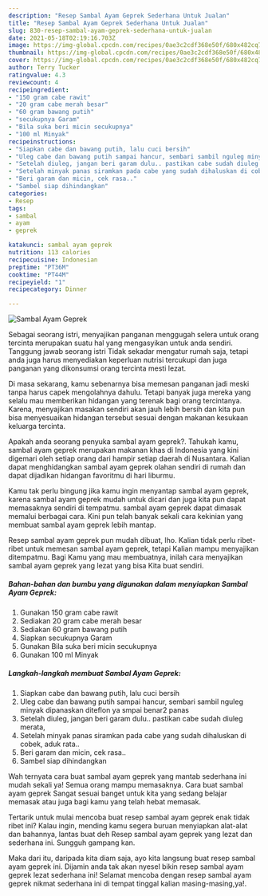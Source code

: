 ```yaml
---
description: "Resep Sambal Ayam Geprek Sederhana Untuk Jualan"
title: "Resep Sambal Ayam Geprek Sederhana Untuk Jualan"
slug: 830-resep-sambal-ayam-geprek-sederhana-untuk-jualan
date: 2021-05-18T02:19:16.703Z
image: https://img-global.cpcdn.com/recipes/0ae3c2cdf368e50f/680x482cq70/sambal-ayam-geprek-foto-resep-utama.jpg
thumbnail: https://img-global.cpcdn.com/recipes/0ae3c2cdf368e50f/680x482cq70/sambal-ayam-geprek-foto-resep-utama.jpg
cover: https://img-global.cpcdn.com/recipes/0ae3c2cdf368e50f/680x482cq70/sambal-ayam-geprek-foto-resep-utama.jpg
author: Terry Tucker
ratingvalue: 4.3
reviewcount: 4
recipeingredient:
- "150 gram cabe rawit"
- "20 gram cabe merah besar"
- "60 gram bawang putih"
- "secukupnya Garam"
- "Bila suka beri micin secukupnya"
- "100 ml Minyak"
recipeinstructions:
- "Siapkan cabe dan bawang putih, lalu cuci bersih"
- "Uleg cabe dan bawang putih sampai hancur, sembari sambil nguleg minyak dipanaskan diteflon ya smpai benar2 panas"
- "Setelah diuleg, jangan beri garam dulu.. pastikan cabe sudah diuleg merata,"
- "Setelah minyak panas siramkan pada cabe yang sudah dihaluskan di cobek, aduk rata.."
- "Beri garam dan micin, cek rasa.."
- "Sambel siap dihindangkan"
categories:
- Resep
tags:
- sambal
- ayam
- geprek

katakunci: sambal ayam geprek 
nutrition: 113 calories
recipecuisine: Indonesian
preptime: "PT36M"
cooktime: "PT44M"
recipeyield: "1"
recipecategory: Dinner

---
```



![Sambal Ayam Geprek](https://img-global.cpcdn.com/recipes/0ae3c2cdf368e50f/680x482cq70/sambal-ayam-geprek-foto-resep-utama.jpg)

Sebagai seorang istri, menyajikan panganan menggugah selera untuk orang tercinta merupakan suatu hal yang mengasyikan untuk anda sendiri. Tanggung jawab seorang istri Tidak sekadar mengatur rumah saja, tetapi anda juga harus menyediakan keperluan nutrisi tercukupi dan juga panganan yang dikonsumsi orang tercinta mesti lezat.

Di masa  sekarang, kamu sebenarnya bisa memesan panganan jadi meski tanpa harus capek mengolahnya dahulu. Tetapi banyak juga mereka yang selalu mau memberikan hidangan yang terenak bagi orang tercintanya. Karena, menyajikan masakan sendiri akan jauh lebih bersih dan kita pun bisa menyesuaikan hidangan tersebut sesuai dengan makanan kesukaan keluarga tercinta. 



Apakah anda seorang penyuka sambal ayam geprek?. Tahukah kamu, sambal ayam geprek merupakan makanan khas di Indonesia yang kini digemari oleh setiap orang dari hampir setiap daerah di Nusantara. Kalian dapat menghidangkan sambal ayam geprek olahan sendiri di rumah dan dapat dijadikan hidangan favoritmu di hari liburmu.

Kamu tak perlu bingung jika kamu ingin menyantap sambal ayam geprek, karena sambal ayam geprek mudah untuk dicari dan juga kita pun dapat memasaknya sendiri di tempatmu. sambal ayam geprek dapat dimasak memalui berbagai cara. Kini pun telah banyak sekali cara kekinian yang membuat sambal ayam geprek lebih mantap.

Resep sambal ayam geprek pun mudah dibuat, lho. Kalian tidak perlu ribet-ribet untuk memesan sambal ayam geprek, tetapi Kalian mampu menyajikan ditempatmu. Bagi Kamu yang mau membuatnya, inilah cara menyajikan sambal ayam geprek yang lezat yang bisa Kita buat sendiri.

<!--inarticleads1-->

##### Bahan-bahan dan bumbu yang digunakan dalam menyiapkan Sambal Ayam Geprek:

1. Gunakan 150 gram cabe rawit
1. Sediakan 20 gram cabe merah besar
1. Sediakan 60 gram bawang putih
1. Siapkan secukupnya Garam
1. Gunakan Bila suka beri micin secukupnya
1. Gunakan 100 ml Minyak




<!--inarticleads2-->

##### Langkah-langkah membuat Sambal Ayam Geprek:

1. Siapkan cabe dan bawang putih, lalu cuci bersih
1. Uleg cabe dan bawang putih sampai hancur, sembari sambil nguleg minyak dipanaskan diteflon ya smpai benar2 panas
1. Setelah diuleg, jangan beri garam dulu.. pastikan cabe sudah diuleg merata,
1. Setelah minyak panas siramkan pada cabe yang sudah dihaluskan di cobek, aduk rata..
1. Beri garam dan micin, cek rasa..
1. Sambel siap dihindangkan




Wah ternyata cara buat sambal ayam geprek yang mantab sederhana ini mudah sekali ya! Semua orang mampu memasaknya. Cara buat sambal ayam geprek Sangat sesuai banget untuk kita yang sedang belajar memasak atau juga bagi kamu yang telah hebat memasak.

Tertarik untuk mulai mencoba buat resep sambal ayam geprek enak tidak ribet ini? Kalau ingin, mending kamu segera buruan menyiapkan alat-alat dan bahannya, lantas buat deh Resep sambal ayam geprek yang lezat dan sederhana ini. Sungguh gampang kan. 

Maka dari itu, daripada kita diam saja, ayo kita langsung buat resep sambal ayam geprek ini. Dijamin anda tak akan nyesel bikin resep sambal ayam geprek lezat sederhana ini! Selamat mencoba dengan resep sambal ayam geprek nikmat sederhana ini di tempat tinggal kalian masing-masing,ya!.

